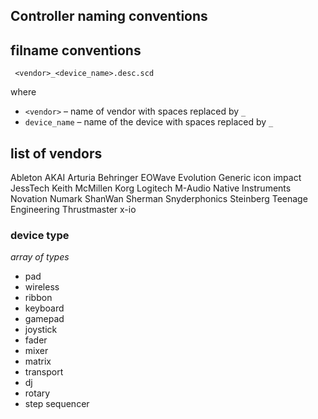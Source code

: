 ## Controller naming conventions

## filname conventions

     <vendor>_<device_name>.desc.scd

where

+ ```<vendor>``` – name of vendor with spaces replaced by ```_```
+ ```device_name``` – name of the device with spaces replaced by ```_```

## list of vendors

Ableton
AKAI
Arturia
Behringer
EOWave
Evolution
Generic
icon
impact
JessTech
Keith McMillen
Korg
Logitech
M-Audio
Native Instruments
Novation
Numark
ShanWan
Sherman
Snyderphonics
Steinberg
Teenage Engineering
Thrustmaster
x-io

### device type

*array of types*

+ pad
+ wireless
+ ribbon
+ keyboard
+ gamepad
+ joystick
+ fader
+ mixer
+ matrix
+ transport
+ dj
+ rotary
+ step sequencer
